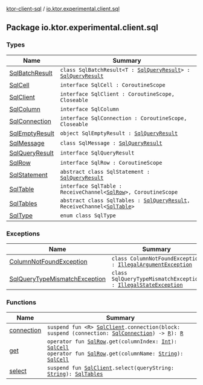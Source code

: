[ktor-client-sql](../index.md) / [io.ktor.experimental.client.sql](./index.md)

## Package io.ktor.experimental.client.sql

### Types

| Name | Summary |
|---|---|
| [SqlBatchResult](-sql-batch-result/index.md) | `class SqlBatchResult<T : `[`SqlQueryResult`](-sql-query-result.md)`> : `[`SqlQueryResult`](-sql-query-result.md) |
| [SqlCell](-sql-cell/index.md) | `interface SqlCell : CoroutineScope` |
| [SqlClient](-sql-client/index.md) | `interface SqlClient : CoroutineScope, Closeable` |
| [SqlColumn](-sql-column/index.md) | `interface SqlColumn` |
| [SqlConnection](-sql-connection/index.md) | `interface SqlConnection : CoroutineScope, Closeable` |
| [SqlEmptyResult](-sql-empty-result.md) | `object SqlEmptyResult : `[`SqlQueryResult`](-sql-query-result.md) |
| [SqlMessage](-sql-message/index.md) | `class SqlMessage : `[`SqlQueryResult`](-sql-query-result.md) |
| [SqlQueryResult](-sql-query-result.md) | `interface SqlQueryResult` |
| [SqlRow](-sql-row/index.md) | `interface SqlRow : CoroutineScope` |
| [SqlStatement](-sql-statement/index.md) | `abstract class SqlStatement : `[`SqlQueryResult`](-sql-query-result.md) |
| [SqlTable](-sql-table/index.md) | `interface SqlTable : ReceiveChannel<`[`SqlRow`](-sql-row/index.md)`>, CoroutineScope` |
| [SqlTables](-sql-tables/index.md) | `abstract class SqlTables : `[`SqlQueryResult`](-sql-query-result.md)`, ReceiveChannel<`[`SqlTable`](-sql-table/index.md)`>` |
| [SqlType](-sql-type/index.md) | `enum class SqlType` |

### Exceptions

| Name | Summary |
|---|---|
| [ColumnNotFoundException](-column-not-found-exception/index.md) | `class ColumnNotFoundException : `[`IllegalArgumentException`](https://kotlinlang.org/api/latest/jvm/stdlib/kotlin/-illegal-argument-exception/index.html) |
| [SqlQueryTypeMismatchException](-sql-query-type-mismatch-exception/index.md) | `class SqlQueryTypeMismatchException : `[`IllegalStateException`](http://docs.oracle.com/javase/6/docs/api/java/lang/IllegalStateException.html) |

### Functions

| Name | Summary |
|---|---|
| [connection](connection.md) | `suspend fun <R> `[`SqlClient`](-sql-client/index.md)`.connection(block: suspend (connection: `[`SqlConnection`](-sql-connection/index.md)`) -> `[`R`](connection.md#R)`): `[`R`](connection.md#R) |
| [get](get.md) | `operator fun `[`SqlRow`](-sql-row/index.md)`.get(columnIndex: `[`Int`](https://kotlinlang.org/api/latest/jvm/stdlib/kotlin/-int/index.html)`): `[`SqlCell`](-sql-cell/index.md)<br>`operator fun `[`SqlRow`](-sql-row/index.md)`.get(columnName: `[`String`](https://kotlinlang.org/api/latest/jvm/stdlib/kotlin/-string/index.html)`): `[`SqlCell`](-sql-cell/index.md) |
| [select](select.md) | `suspend fun `[`SqlClient`](-sql-client/index.md)`.select(queryString: `[`String`](https://kotlinlang.org/api/latest/jvm/stdlib/kotlin/-string/index.html)`): `[`SqlTables`](-sql-tables/index.md) |
